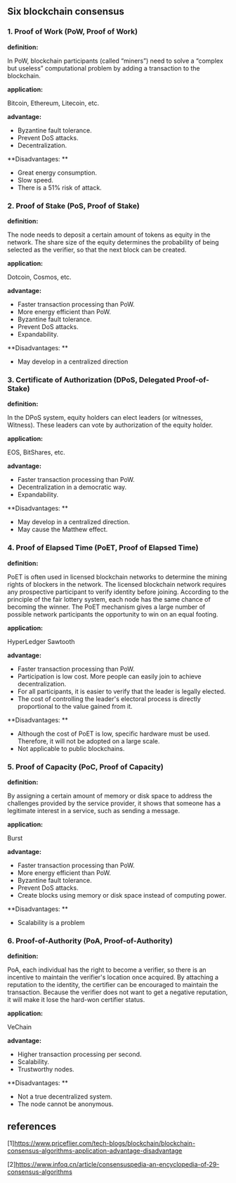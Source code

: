 ## Six blockchain consensus

### 1. Proof of Work (PoW, Proof of Work)

**definition:**

In PoW, blockchain participants (called “miners”) need to solve a “complex but useless” computational problem by adding a transaction to the blockchain.

**application:**

Bitcoin, Ethereum, Litecoin, etc.

**advantage:**

- Byzantine fault tolerance.
- Prevent DoS attacks.
- Decentralization.

**Disadvantages: **

- Great energy consumption.
- Slow speed.
- There is a 51% risk of attack.

### 2. Proof of Stake (PoS, Proof of Stake)

**definition:**

The node needs to deposit a certain amount of tokens as equity in the network. The share size of the equity determines the probability of being selected as the verifier, so that the next block can be created.

**application:**

Dotcoin, Cosmos, etc.

**advantage:**

- Faster transaction processing than PoW.
- More energy efficient than PoW.
- Byzantine fault tolerance.
- Prevent DoS attacks.
- Expandability.
  

**Disadvantages: **

- May develop in a centralized direction

### 3. Certificate of Authorization (DPoS, Delegated Proof-of-Stake)

**definition:**

In the DPoS system, equity holders can elect leaders (or witnesses, Witness). These leaders can vote by authorization of the equity holder.

**application:**

EOS, BitShares, etc.

**advantage:**

- Faster transaction processing than PoW.
- Decentralization in a democratic way.
- Expandability.

**Disadvantages: **

- May develop in a centralized direction.
- May cause the Matthew effect.

### 4. Proof of Elapsed Time (PoET, Proof of Elapsed Time)

**definition:**

PoET is often used in licensed blockchain networks to determine the mining rights of blockers in the network. The licensed blockchain network requires any prospective participant to verify identity before joining. According to the principle of the fair lottery system, each node has the same chance of becoming the winner. The PoET mechanism gives a large number of possible network participants the opportunity to win on an equal footing.

**application:**

HyperLedger Sawtooth

**advantage:**

- Faster transaction processing than PoW.
- Participation is low cost. More people can easily join to achieve decentralization.
- For all participants, it is easier to verify that the leader is legally elected.
- The cost of controlling the leader's electoral process is directly proportional to the value gained from it.

**Disadvantages: **

- Although the cost of PoET is low, specific hardware must be used. Therefore, it will not be adopted on a large scale.
- Not applicable to public blockchains.

### 5. Proof of Capacity (PoC, Proof of Capacity)

**definition:**

By assigning a certain amount of memory or disk space to address the challenges provided by the service provider, it shows that someone has a legitimate interest in a service, such as sending a message.

**application:**

Burst

**advantage:**

- Faster transaction processing than PoW.
- More energy efficient than PoW.
- Byzantine fault tolerance.
- Prevent DoS attacks.
- Create blocks using memory or disk space instead of computing power.

**Disadvantages: **

- Scalability is a problem

### 6. Proof-of-Authority (PoA, Proof-of-Authority)

**definition:**

PoA, each individual has the right to become a verifier, so there is an incentive to maintain the verifier's location once acquired. By attaching a reputation to the identity, the certifier can be encouraged to maintain the transaction. Because the verifier does not want to get a negative reputation, it will make it lose the hard-won certifier status.

**application:**

VeChain

**advantage:**

- Higher transaction processing per second.
- Scalability.
- Trustworthy nodes.

**Disadvantages: **

- Not a true decentralized system.
- The node cannot be anonymous.

## references

[1]<https://www.priceflier.com/tech-blogs/blockchain/blockchain-consensus-algorithms-application-advantage-disadvantage>

[2]<https://www.infoq.cn/article/consensuspedia-an-encyclopedia-of-29-consensus-algorithms>
